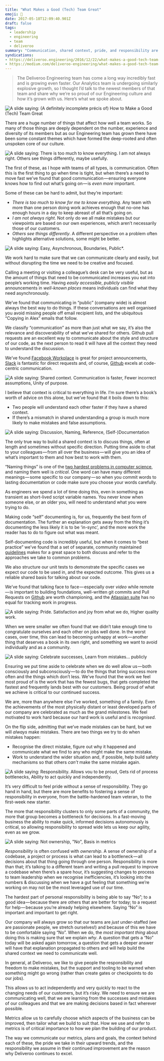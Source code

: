 ```yaml
---
title: "What Makes a Good (Tech) Team Great"
emoji: 💪
date: 2017-05-18T12:09:40.901Z
draft: false
tags:
  - leadership
  - engineering
  - team
  - deliveroo
summary: "Communication, shared context, pride, and responsibility are key factors for Deliveroo's Engineering culture."
syndications:
- https://deliveroo.engineering/2016/12/22/what-makes-a-good-tech-team-great.html
- https://medium.com/deliveroo-engineering/what-makes-a-good-tech-team-great-baf4aefd11d5
---
```


> The Deliveroo Engineering team has come a long way incredibly fast and is growing even faster. Our Analytics team is undergoing similarly explosive growth, so I thought I’d talk to the newest members of that team and share why we’re so proud of our Engineering culture and how it’s grown with us. Here’s what we spoke about.

![A slide saying: (A definitely incomplete précis of) How to Make a Good (Tech) Team Great](slide-1.png)

There are a huge number of things that affect how well a team works. So many of those things are deeply dependent on the number, experience and diversity of its members but as our Engineering team has grown there have been some constant themes which have formed the deep-rooted and often unspoken core of our culture.

![A slide saying: There is too much to know everything. I am not always right. Others see things differently, maybe usefully.](slide-2.png)

The first of these, as I hope with teams of all types, is communication. Often this is the first thing to go when time is tight, but when there’s a need to move fast we’ve found that good communication — ensuring everyone knows how to find out what’s going on — is _even more_ important.

Some of these can be hard to admit, but they’re important:

- _There is too much to know for me to know everything_. Any team with more than one person doing work achieves enough that no-one has enough hours in a day to keep abreast of all that’s going on.
- _I am not always right_. Not only do we all make mistakes but our viewpoints are based on our own experiences, which aren’t necessarily those of our customers.
- _Others see things differently_. A different perspective on a problem often highlights alternative solutions, some might be better.

![A slide saying: Easy, Asynchronous, Boundaries, Public*.](slide-3.png)

We work hard to make sure that we can communicate clearly and easily, but without disrupting the time we need to be creative and focused.

Calling a meeting or visiting a colleague’s desk can be very useful, but as the amount of things that need to be communicated increases you eat into people’s working time. Having _easily accessible_, _publicly visible_ announcements in _well-known places_ means individuals can find what they need asynchronously.

We’ve found that communicating in “public” (company wide) is almost always the best way to do things. If these conversations are well organised you avoid missing people off email recipient lists, and the ubiquitous “Copying in Alex” emails that follow.

We classify “communication” as more than just what we say, it’s also the relevance and discoverability of what we’ve shared for others. Github pull requests are an excellent way to communicate about the style and structure of our code, as the next person to read it will have all the context they need to understand the discussion.

We’ve found [Facebook Workplace](https://workplace.fb.com/) is great for project announcements, [Slack](https://slack.com/) is fantastic for direct requests and, of course, [Github](https://github.com/) excels at code-centric communication.

![A slide saying: Shared context. Communication is faster, Fewer incorrect assumptions, Unity of purpose.](slide-4.png)

I believe that context is critical to everything in life. I’m sure there’s a book’s worth of advice on this alone, but we’ve found that it boils down to this:

- Two people will understand each other faster if they have a shared context.
- If there’s a mismatch in shared understanding a group is much more likely to make mistakes and false assumptions.

![A slide saying: Discussion, Naming, Reference, (Self-)Documentation](slide-5.png)

The only true way to build a shared context is to discuss things, often at length and sometimes without specific direction. Putting time aside to chat to your colleagues — from all over the business — will give you an idea of what’s important to them and how best to work with them.

“Naming things” is one of the [two hardest problems in computer science](https://web.archive.org/web/20230822235603//twitter/#/codinghorror/status/506010907021828096), and naming them well is _critical_. One word can have many different meanings — some specific to our company — so when you commit words to lasting documentation or code make sure you choose your words carefully.

As engineers we spend a lot of time doing this, even in something as transient as short-lived script variable names. You never know when someone else, or an older you, will need to understand what you were trying to do.

Making code “self” documenting is, for us, frequently the best form of documentation. The further an explanation gets away from the thing it’s documenting the less likely it is to be ‘in-sync’, and the more work the reader has to do to figure out what was meant.

Self-documenting code is incredibly useful, but when it comes to “best practice” we’ve found that a set of separate, community maintained [guidelines](https://web.archive.org/web/20170521072344/http://deliveroo.engineering:80/guidelines/) makes for a great space to both discuss and refer to the approaches we take to common problems.

We also structure our unit tests to demonstrate the specific cases we expect our code to be used in, and the expected outcome. This gives us a reliable shared basis for talking about our code.

We’ve found that talking face to face — especially over _video_ while remote — is important to building foundations, well-written git commits and Pull Requests on [Github](https://github.com/) are worth championing, and the [Atlassian suite](https://www.atlassian.com/) has no equal for tracking work in progress.

![A slide saying: Pride. Satisfaction and joy from what we do, Higher quality work.](slide-6.png)

When we were smaller we often found that we didn’t take enough time to congratulate ourselves and each other on jobs well done. In the worst cases, over time, this can lead to becoming unhappy at work — another thing that deserves a book in its own right, and something we want to avoid individually and as a community.

![A slide saying: Celebrate successes, Learn from mistakes… publicly](slide-7.png)

Ensuring we put time aside to celebrate when we do well allow us — both consciously and subconsciously — to do the things that bring success more often and the things which don’t less. We’ve found that the work we feel most proud of is the work that has the fewest bugs, that gets completed the fastest and frequently lands best with our customers. Being proud of what we achieve is critical to our continued success.

We are, more than anywhere else I’ve worked, something of a family. Even the achievements of the most physically distant or least developed parts of our company are celebrated as much as the grand milestones. We feel motivated to work hard because our hard work is useful and is _recognised_.

On the flip side, admitting that we’ve made mistakes can be hard, but we will _always_ make mistakes. There are two things we try to do when mistakes happen:

- Recognise the direct mistake, figure out why it happened and communicate what we find to any who might make the same mistake.
- Work to understand the wider situation and, if possible, help build safety mechanisms so that others _can’t_ make the same mistake again.

![A slide saying: Responsibility. Allows vou to be proud, Gets rid of process bottlenecks, Ability to act quickly and independently.](slide-8.png)

It’s very difficult to feel pride without a sense of responsibility. They go hand in hand, but there are more benefits to fostering a sense of responsibility in everyone, from the battle-hardened team veteran, to the first-week new starter.

The more that responsibility clusters to only some parts of a community, the more that group becomes a bottleneck for decisions. In a fast-moving business the ability to make quick, informed decisions autonomously is critical, so allowing responsibility to spread wide lets us keep our agility, even as we grow.

![A slide saying: Not ownership, "No", Basis in metrics](slide-9.png)

_Responsibility_ is often confused with _ownership_. A sense of ownership of a codebase, a project or process is what can lead to a bottleneck — all decisions about that thing going through one person. Responsibility is more than that; it’s talking to a different team and writing a pull request to improve a codebase when there’s a spare hour, it’s suggesting changes to process to team leadership when we recognise inefficiencies, it’s looking into the numbers & discussing when we have a gut feeling that something we’re working on may not be the most leveraged use of our time.

The hardest part of personal responsibility is being able to say “No”; to a good idea — because there are others that are better for today; to a request for help — because you’re already helping elsewhere. Saying “No” is important and important to get right.

Our company will always grow so that our teams are _just_ under-staffed (we are passionate people, we stretch ourselves!) and because of this we have to be comfortable saying “No”. When we do, the _most important thing_ about doing this is making sure that we explain _why_. A question that gets a “No” today will be asked again tomorrow, a question that gets a deeper answer will have that explanation propagated to others and will help build the shared context we need to communicate well.

In general, at Deliveroo, we like to give people the responsibility and freedom to make mistakes, but the support and tooling to be warned when something might go wrong (rather than create gates or checkpoints to do our jobs).

This allows us to act independently and very quickly to react to the changing needs of our customers, but it’s risky. We need to ensure we are communicating well, that we are learning from the successes and mistakes of our colleagues and that we are making decisions based in fact wherever possible.

Metrics allow us to carefully choose which aspects of the business can be improved, then tailor what we build to suit that. How we use and refer to metrics is of critical importance to how we plan the building of our product.

The way we communicate our metrics, plans and goals, the context behind each of these, the pride we take in their upward trends, and the responsibility we assume in their continued improvement are the reason why Deliveroo continues to excel.
